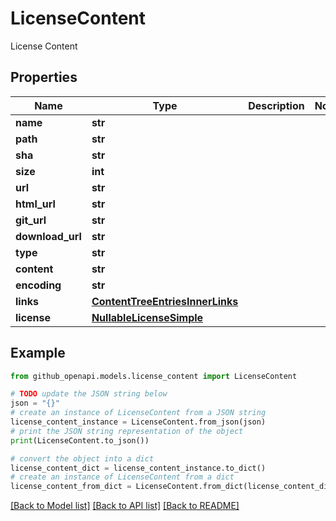 # LicenseContent

License Content

## Properties

Name | Type | Description | Notes
------------ | ------------- | ------------- | -------------
**name** | **str** |  | 
**path** | **str** |  | 
**sha** | **str** |  | 
**size** | **int** |  | 
**url** | **str** |  | 
**html_url** | **str** |  | 
**git_url** | **str** |  | 
**download_url** | **str** |  | 
**type** | **str** |  | 
**content** | **str** |  | 
**encoding** | **str** |  | 
**links** | [**ContentTreeEntriesInnerLinks**](ContentTreeEntriesInnerLinks.md) |  | 
**license** | [**NullableLicenseSimple**](NullableLicenseSimple.md) |  | 

## Example

```python
from github_openapi.models.license_content import LicenseContent

# TODO update the JSON string below
json = "{}"
# create an instance of LicenseContent from a JSON string
license_content_instance = LicenseContent.from_json(json)
# print the JSON string representation of the object
print(LicenseContent.to_json())

# convert the object into a dict
license_content_dict = license_content_instance.to_dict()
# create an instance of LicenseContent from a dict
license_content_from_dict = LicenseContent.from_dict(license_content_dict)
```
[[Back to Model list]](../README.md#documentation-for-models) [[Back to API list]](../README.md#documentation-for-api-endpoints) [[Back to README]](../README.md)


